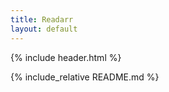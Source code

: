 ```yaml
---
title: Readarr
layout: default
---
```


{% include header.html %}

{% include_relative README.md %}
